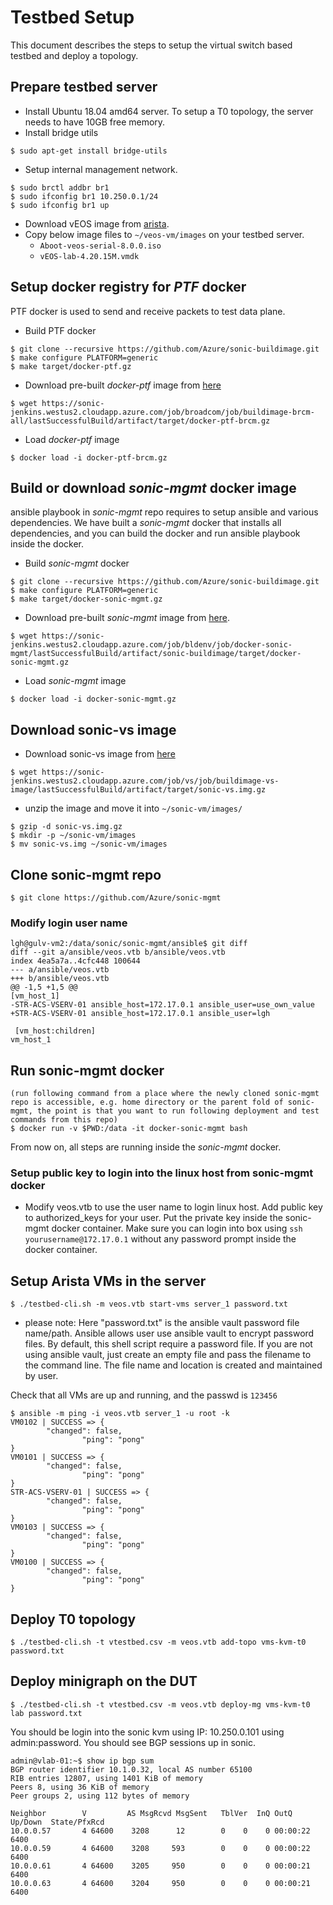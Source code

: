 # Testbed Setup

This document describes the steps to setup the virtual switch based testbed and deploy a topology.

## Prepare testbed server

- Install Ubuntu 18.04 amd64 server. To setup a T0 topology, the server needs to have 10GB free memory.
- Install bridge utils
```
$ sudo apt-get install bridge-utils
```
- Setup internal management network.

```
$ sudo brctl addbr br1
$ sudo ifconfig br1 10.250.0.1/24
$ sudo ifconfig br1 up
```

- Download vEOS image from [arista](https://www.arista.com/en/support/software-download).
- Copy below image files to ```~/veos-vm/images``` on your testbed server.
   - ```Aboot-veos-serial-8.0.0.iso```
   - ```vEOS-lab-4.20.15M.vmdk```

## Setup docker registry for *PTF* docker

PTF docker is used to send and receive packets to test data plane. 

- Build PTF docker
```
$ git clone --recursive https://github.com/Azure/sonic-buildimage.git
$ make configure PLATFORM=generic
$ make target/docker-ptf.gz
```

- Download pre-built *docker-ptf* image from [here](https://sonic-jenkins.westus2.cloudapp.azure.com/job/broadcom/job/buildimage-brcm-all/lastSuccessfulBuild/artifact/target/docker-ptf-brcm.gz)
```
$ wget https://sonic-jenkins.westus2.cloudapp.azure.com/job/broadcom/job/buildimage-brcm-all/lastSuccessfulBuild/artifact/target/docker-ptf-brcm.gz
```

- Load *docker-ptf* image
```
$ docker load -i docker-ptf-brcm.gz
```

## Build or download *sonic-mgmt* docker image

ansible playbook in *sonic-mgmt* repo requires to setup ansible and various dependencies.
We have built a *sonic-mgmt* docker that installs all dependencies, and you can build 
the docker and run ansible playbook inside the docker.

- Build *sonic-mgmt* docker
```
$ git clone --recursive https://github.com/Azure/sonic-buildimage.git
$ make configure PLATFORM=generic
$ make target/docker-sonic-mgmt.gz
```

- Download pre-built *sonic-mgmt* image from [here](https://sonic-jenkins.westus2.cloudapp.azure.com/job/bldenv/job/docker-sonic-mgmt/lastSuccessfulBuild/artifact/sonic-buildimage/target/docker-sonic-mgmt.gz).
```
$ wget https://sonic-jenkins.westus2.cloudapp.azure.com/job/bldenv/job/docker-sonic-mgmt/lastSuccessfulBuild/artifact/sonic-buildimage/target/docker-sonic-mgmt.gz
```

- Load *sonic-mgmt* image
```
$ docker load -i docker-sonic-mgmt.gz
```

## Download sonic-vs image

- Download sonic-vs image from [here](https://sonic-jenkins.westus2.cloudapp.azure.com/job/vs/job/buildimage-vs-image/lastSuccessfulBuild/artifact/target/sonic-vs.img.gz)
```
$ wget https://sonic-jenkins.westus2.cloudapp.azure.com/job/vs/job/buildimage-vs-image/lastSuccessfulBuild/artifact/target/sonic-vs.img.gz
```

- unzip the image and move it into ```~/sonic-vm/images/```
```
$ gzip -d sonic-vs.img.gz
$ mkdir -p ~/sonic-vm/images
$ mv sonic-vs.img ~/sonic-vm/images
```

## Clone sonic-mgmt repo

```
$ git clone https://github.com/Azure/sonic-mgmt
```

### Modify login user name
```
lgh@gulv-vm2:/data/sonic/sonic-mgmt/ansible$ git diff
diff --git a/ansible/veos.vtb b/ansible/veos.vtb
index 4ea5a7a..4cfc448 100644
--- a/ansible/veos.vtb
+++ b/ansible/veos.vtb
@@ -1,5 +1,5 @@
[vm_host_1]
-STR-ACS-VSERV-01 ansible_host=172.17.0.1 ansible_user=use_own_value
+STR-ACS-VSERV-01 ansible_host=172.17.0.1 ansible_user=lgh

 [vm_host:children]
vm_host_1
```

## Run sonic-mgmt docker

```
(run following command from a place where the newly cloned sonic-mgmt repo is accessible, e.g. home directory or the parent fold of sonic-mgmt, the point is that you want to run following deployment and test commands from this repo)
$ docker run -v $PWD:/data -it docker-sonic-mgmt bash
```

From now on, all steps are running inside the *sonic-mgmt* docker.

### Setup public key to login into the linux host from sonic-mgmt docker

- Modify veos.vtb to use the user name to login linux host. Add public key to authorized\_keys for your user. 
Put the private key inside the sonic-mgmt docker container. Make sure you can login into box using 
```ssh yourusername@172.17.0.1``` without any password prompt inside the docker container.

## Setup Arista VMs in the server

```
$ ./testbed-cli.sh -m veos.vtb start-vms server_1 password.txt
```
  - please note: Here "password.txt" is the ansible vault password file name/path. Ansible allows user use ansible vault to encrypt password files. By default, this shell script require a password file. If you are not using ansible vault, just create an empty file and pass the filename to the command line. The file name and location is created and maintained by user. 

Check that all VMs are up and running, and the passwd is ```123456```
```
$ ansible -m ping -i veos.vtb server_1 -u root -k
VM0102 | SUCCESS => {
        "changed": false, 
                "ping": "pong"
}
VM0101 | SUCCESS => {
        "changed": false, 
                "ping": "pong"
}
STR-ACS-VSERV-01 | SUCCESS => {
        "changed": false, 
                "ping": "pong"
}
VM0103 | SUCCESS => {
        "changed": false, 
                "ping": "pong"
}
VM0100 | SUCCESS => {
        "changed": false, 
                "ping": "pong"
}
```


## Deploy T0 topology

```
$ ./testbed-cli.sh -t vtestbed.csv -m veos.vtb add-topo vms-kvm-t0 password.txt
```

## Deploy minigraph on the DUT

```
$ ./testbed-cli.sh -t vtestbed.csv -m veos.vtb deploy-mg vms-kvm-t0 lab password.txt
```

You should be login into the sonic kvm using IP: 10.250.0.101 using admin:password.
You should see BGP sessions up in sonic.

```
admin@vlab-01:~$ show ip bgp sum
BGP router identifier 10.1.0.32, local AS number 65100
RIB entries 12807, using 1401 KiB of memory
Peers 8, using 36 KiB of memory
Peer groups 2, using 112 bytes of memory

Neighbor        V         AS MsgRcvd MsgSent   TblVer  InQ OutQ Up/Down  State/PfxRcd
10.0.0.57       4 64600    3208      12        0    0    0 00:00:22     6400
10.0.0.59       4 64600    3208     593        0    0    0 00:00:22     6400
10.0.0.61       4 64600    3205     950        0    0    0 00:00:21     6400
10.0.0.63       4 64600    3204     950        0    0    0 00:00:21     6400
```

